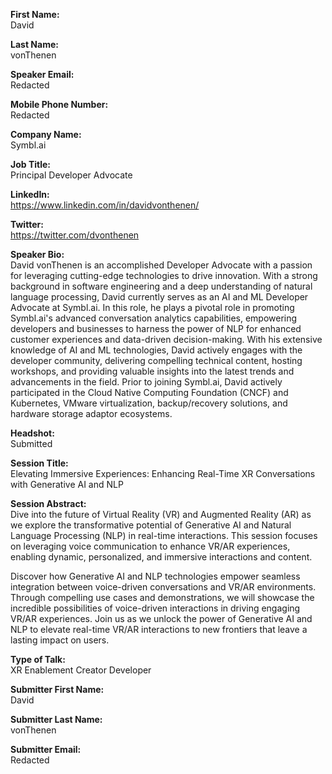 **First Name:**  
David

**Last Name:**  
vonThenen

**Speaker Email:**  
Redacted

**Mobile Phone Number:**  
Redacted

**Company Name:**  
Symbl.ai

**Job Title:**  
Principal Developer Advocate

**LinkedIn:**  
https://www.linkedin.com/in/davidvonthenen/

**Twitter:**  
https://twitter.com/dvonthenen

**Speaker Bio:**  
David vonThenen is an accomplished Developer Advocate with a passion for leveraging cutting-edge technologies to drive innovation. With a strong background in software engineering and a deep understanding of natural language processing, David currently serves as an AI and ML Developer Advocate at Symbl.ai. In this role, he plays a pivotal role in promoting Symbl.ai's advanced conversation analytics capabilities, empowering developers and businesses to harness the power of NLP for enhanced customer experiences and data-driven decision-making. With his extensive knowledge of AI and ML technologies, David actively engages with the developer community, delivering compelling technical content, hosting workshops, and providing valuable insights into the latest trends and advancements in the field. Prior to joining Symbl.ai, David actively participated in the Cloud Native Computing Foundation (CNCF) and Kubernetes, VMware virtualization, backup/recovery solutions, and hardware storage adaptor ecosystems.

**Headshot:**  
Submitted

**Session Title:**  
Elevating Immersive Experiences: Enhancing Real-Time XR Conversations with Generative AI and NLP

**Session Abstract:**  
Dive into the future of Virtual Reality (VR) and Augmented Reality (AR) as we explore the transformative potential of Generative AI and Natural Language Processing (NLP) in real-time interactions. This session focuses on leveraging voice communication to enhance VR/AR experiences, enabling dynamic, personalized, and immersive interactions and content.

Discover how Generative AI and NLP technologies empower seamless integration between voice-driven conversations and VR/AR environments. Through compelling use cases and demonstrations, we will showcase the incredible possibilities of voice-driven interactions in driving engaging VR/AR experiences. Join us as we unlock the power of Generative AI and NLP to elevate real-time VR/AR interactions to new frontiers that leave a lasting impact on users.

**Type of Talk:**  
XR Enablement
Creator
Developer

**Submitter First Name:**  
David

**Submitter Last Name:**  
vonThenen

**Submitter Email:**  
Redacted
